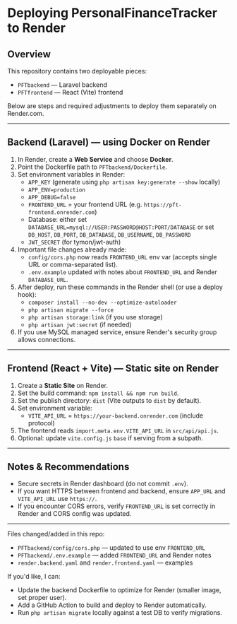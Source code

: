 # Deploying PersonalFinanceTracker to Render

## Overview
This repository contains two deployable pieces:
- `PFTbackend` — Laravel backend
- `PFTfrontend` — React (Vite) frontend

Below are steps and required adjustments to deploy them separately on Render.com.

---

## Backend (Laravel) — using Docker on Render
1. In Render, create a **Web Service** and choose **Docker**.
2. Point the Dockerfile path to `PFTbackend/Dockerfile`.
3. Set environment variables in Render:
   - `APP_KEY` (generate using `php artisan key:generate --show` locally)
   - `APP_ENV=production`
   - `APP_DEBUG=false`
   - `FRONTEND_URL` = your frontend URL (e.g. `https://pft-frontend.onrender.com`)
   - Database: either set `DATABASE_URL=mysql://USER:PASSWORD@HOST:PORT/DATABASE` or set `DB_HOST`, `DB_PORT`, `DB_DATABASE`, `DB_USERNAME`, `DB_PASSWORD`
   - `JWT_SECRET` (for tymon/jwt-auth)
4. Important file changes already made:
   - `config/cors.php` now reads `FRONTEND_URL` env var (accepts single URL or comma-separated list).
   - `.env.example` updated with notes about `FRONTEND_URL` and Render `DATABASE_URL`.
5. After deploy, run these commands in the Render shell (or use a deploy hook):
   - `composer install --no-dev --optimize-autoloader`
   - `php artisan migrate --force`
   - `php artisan storage:link` (if you use storage)
   - `php artisan jwt:secret` (if needed)
6. If you use MySQL managed service, ensure Render's security group allows connections.

---

## Frontend (React + Vite) — Static site on Render
1. Create a **Static Site** on Render.
2. Set the build command: `npm install && npm run build`.
3. Set the publish directory: `dist` (Vite outputs to `dist` by default).
4. Set environment variable:
   - `VITE_API_URL` = `https://your-backend.onrender.com` (include protocol)
5. The frontend reads `import.meta.env.VITE_API_URL` in `src/api/api.js`.
6. Optional: update `vite.config.js` `base` if serving from a subpath.

---

## Notes & Recommendations
- Secure secrets in Render dashboard (do not commit `.env`).
- If you want HTTPS between frontend and backend, ensure `APP_URL` and `VITE_API_URL` use `https://`.
- If you encounter CORS errors, verify `FRONTEND_URL` is set correctly in Render and CORS config was updated.

---

Files changed/added in this repo:
- `PFTbackend/config/cors.php` — updated to use env `FRONTEND_URL`
- `PFTbackend/.env.example` — added `FRONTEND_URL` and Render notes
- `render.backend.yaml` and `render.frontend.yaml` — examples

If you'd like, I can:
- Update the backend Dockerfile to optimize for Render (smaller image, set proper user).
- Add a GitHub Action to build and deploy to Render automatically.
- Run `php artisan migrate` locally against a test DB to verify migrations.

